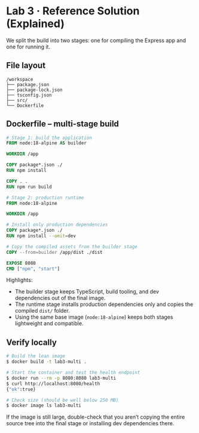 # Lab 3 · Reference Solution (Explained)

We split the build into two stages: one for compiling the Express app and one for running it.

## File layout

```
/workspace
├── package.json
├── package-lock.json
├── tsconfig.json
├── src/
└── Dockerfile
```

## Dockerfile – multi-stage build

```dockerfile
# Stage 1: build the application
FROM node:18-alpine AS builder

WORKDIR /app

COPY package*.json ./
RUN npm install

COPY . .
RUN npm run build

# Stage 2: production runtime
FROM node:18-alpine

WORKDIR /app

# Install only production dependencies
COPY package*.json ./
RUN npm install --omit=dev

# Copy the compiled assets from the builder stage
COPY --from=builder /app/dist ./dist

EXPOSE 8080
CMD ["npm", "start"]
```

Highlights:
- The builder stage keeps TypeScript, build tooling, and dev dependencies out of the final image.
- The runtime stage installs production dependencies only and copies the compiled `dist/` folder.
- Using the same base image (`node:18-alpine`) keeps both stages lightweight and compatible.

## Verify locally

```bash
# Build the lean image
$ docker build -t lab3-multi .

# Start the container and test the health endpoint
$ docker run --rm -p 8080:8080 lab3-multi
$ curl http://localhost:8080/health
{"ok":true}

# Check size (should be well below 250 MB)
$ docker image ls lab3-multi
```

If the image is still large, double-check that you aren’t copying the entire source tree into the final stage or installing dev dependencies there.
